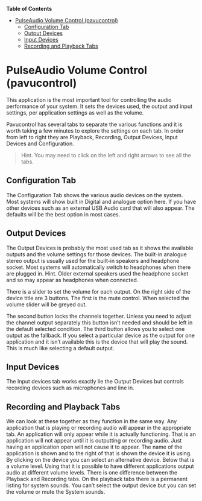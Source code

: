 

**Table of Contents**  

- [PulseAudio Volume Control (pavucontrol)](#pulseaudio-volume-control-pavucontrol)
  - [Configuration Tab](#configuration-tab)
  - [Output Devices](#output-devices)
  - [Input Devices](#input-devices)
  - [Recording and Playback Tabs](#recording-and-playback-tabs)



# PulseAudio Volume Control (pavucontrol)

This application is the most important tool for controlling the audio performance of your system. It sets the devices used, the output and input settings, per application settings as well as the volume.

Pavucontrol has several tabs to separate the various functions and it is worth taking a few minutes to explore the settings on each tab. In order from left to right they are Playback, Recording, Output Devices, Input Devices and Configuration.

>Hint. You may need to click on the left and right arrows to see all the tabs.

## Configuration Tab
The Configuration Tab shows the various audio devices on the system. Most systems will show built in Digital and analogue option here. If you have other devices such as an external USB Audio card that will also appear. The defaults will be the best option in most cases.

## Output Devices
The Output Devices is probably the most used tab as it shows the available outputs and the volume settings for those devices. The built-in analogue stereo output is usually used for the built-in speakers and headphone socket. Most systems will automatically switch to headphones when there are plugged in. Hint. Older external speakers used the headphone socket and so may appear as headphones when connected.

There is a slider to set the volume for each output. On the right side of the device title are 3 buttons. The first is the mute control. When selected the volume slider will be greyed out.

The second button locks the channels together. Unless you need to adjust the channel output separately this button isn’t needed and should be left in the default selected condition. The third button allows you to select one output as the fallback. If you select a particular device as the output for one application and it isn’t available this is the device that will play the sound. This is much like selecting a default output.

## Input Devices
The Input devices tab works exactly lie the Output Devices but controls recording devices such as microphones and line in.

## Recording and Playback Tabs
We can look at these together as they function in the same way. Any application that is playing or recording audio will appear in the appropriate tab. An application will only appear while it is actually functioning. That is an application will not appear until it is outputting or recording audio. Just having an application open will not cause it to appear. The name of the application is shown and to the right of that is shown the device it is using. By clicking on the device you can select an alternative device. Below that is a volume level. Using that it is possible to have different applications output audio at different volume levels. There is one difference between the Playback and Recording tabs. On the playback tabs there is a permanent listing for system sounds. You can’t select the output device but you can set the volume or mute the System sounds.
